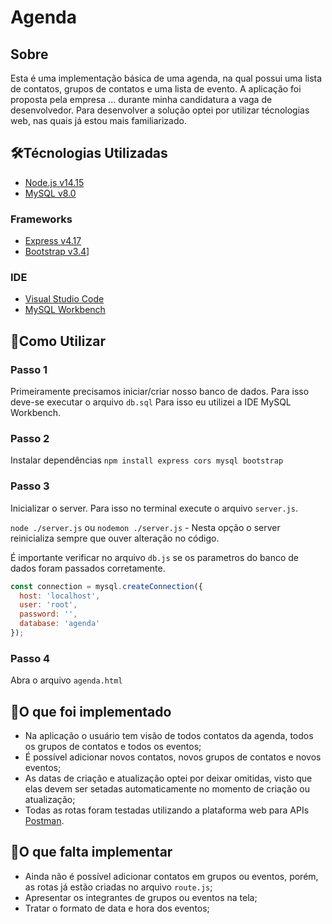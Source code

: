 # Agenda

## Sobre
Esta é uma implementação básica de uma agenda, na qual possui uma lista de contatos, grupos de contatos e uma lista de evento.
A aplicação foi proposta pela empresa ... durante minha candidatura a vaga de desenvolvedor.
Para desenvolver a solução optei por utilizar técnologias web, nas quais já estou mais familiarizado.

## 🛠Técnologias Utilizadas
- [Node.js v14.15](https://nodejs.org/en/)
- [MySQL v8.0](https://www.mysql.com/)

### Frameworks
- [Express v4.17](https://expressjs.com/)
- [Bootstrap v3.4](https://getbootstrap.com/)]

### IDE
- [Visual Studio Code](https://code.visualstudio.com/) 
- [MySQL Workbench](https://www.mysql.com/products/workbench/)

## 🎲Como Utilizar
### Passo 1
Primeiramente precisamos iniciar/criar nosso banco de dados. Para isso deve-se executar o arquivo ```db.sql```
Para isso eu utilizei a IDE MySQL Workbench.

### Passo 2
Instalar dependências
```npm install express cors mysql bootstrap```

### Passo 3
Inicializar o server. Para isso no terminal execute o arquivo ```server.js```.

```node ./server.js```
ou 
```nodemon ./server.js```  - Nesta opção o server reinicializa sempre que ouver alteração no código.

É importante verificar no arquivo ```db.js``` se os parametros do banco de dados foram passados corretamente.

```js
const connection = mysql.createConnection({
  host: 'localhost',
  user: 'root',
  password: '',
  database: 'agenda'
});
```
### Passo 4
Abra o arquivo ```agenda.html``` 

## 🚀O que foi implementado
- Na aplicação o usuário tem visão de todos contatos da agenda, todos os grupos de contatos e todos os eventos;
- É possível adicionar novos contatos, novos grupos de contatos e novos eventos;
- As datas de criação e atualização optei por deixar omitidas, visto que elas devem ser setadas automaticamente no momento de criação ou atualização;
- Todas as rotas foram testadas utilizando a plataforma web para APIs [Postman](https://www.postman.com/).

## 🚧O que falta implementar
- Ainda não é possível adicionar contatos em grupos ou eventos, porém, as rotas já estão criadas no arquivo ```route.js```;
- Apresentar os integrantes de grupos ou eventos na tela;
- Tratar o formato de data e hora dos eventos;


